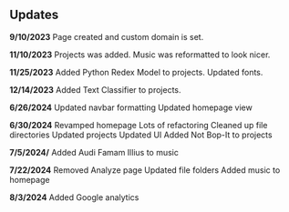 ## Updates

**9/10/2023**
Page created and custom domain is set.

**11/10/2023**
Projects was added.
Music was reformatted to look nicer.

**11/25/2023**
Added Python Redex Model to projects.
Updated fonts.

**12/14/2023**
Added Text Classifier to projects.

**6/26/2024**
Updated navbar formatting
Updated homepage view

**6/30/2024**
Revamped homepage
Lots of refactoring
Cleaned up file directories
Updated projects
Updated UI
Added Not Bop-It to projects

**7/5/2024/**
Added Audi Famam Illius to music

**7/22/2024**
Removed Analyze page
Updated file folders
Added music to homepage

**8/3/2024**
Added Google analytics
